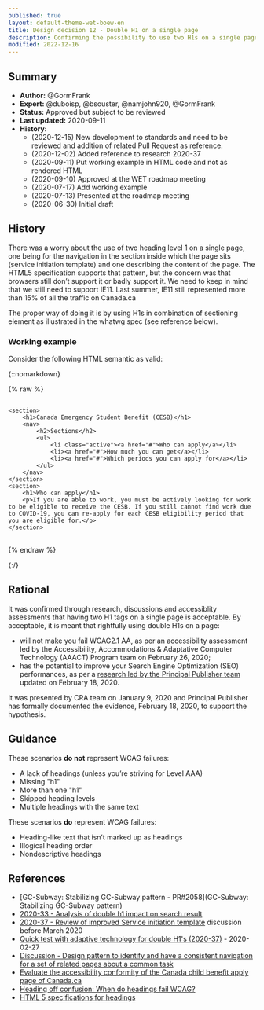 ```yaml
---
published: true
layout: default-theme-wet-boew-en
title: Design decision 12 - Double H1 on a single page
description: Confirming the possibility to use two H1s on a single page and conform to accessibility requirements
modified: 2022-12-16
---
```


## Summary

* **Author:** @GormFrank
* **Expert:** @duboisp, @bsouster, @namjohn920, @GormFrank
* **Status:** Approved but subject to be reviewed
* **Last updated:** 2020-09-11
* **History:**
	* (2020-12-15) New development to standards and need to be reviewed and addition of related Pull Request as reference.
	* (2020-12-02) Added reference to research 2020-37
	* (2020-09-11) Put working example in HTML code and not as rendered HTML
	* (2020-09-10) Approved at the WET roadmap meeting
	* (2020-07-17) Add working example
	* (2020-07-13) Presented at the roadmap meeting
	* (2020-06-30) Initial draft

## History

There was a worry about the use of two heading level 1 on a single page, one being for the navigation in the section inside which the page sits (service initiation template) and one describing the content of the page. The HTML5 specification supports that pattern, but the concern was that browsers still don’t support it or badly support it. We need to keep in mind that we still need to support IE11. Last summer, IE11 still represented more than 15% of all the traffic on Canada.ca

The proper way of doing it is by using H1s in combination of sectioning element as illustrated in the whatwg spec (see reference below).

### Working example

Consider the following HTML semantic as valid:

{::nomarkdown}

{% raw %}
<pre>
<code>
&lt;section&gt;
	&lt;h1&gt;Canada Emergency Student Benefit (CESB)&lt;/h1&gt;
	&lt;nav&gt;
		&lt;h2&gt;Sections&lt;/h2&gt;
		&lt;ul&gt;
			&lt;li class="active"&gt;&lt;a href="#"&gt;Who can apply&lt;/a&gt;&lt;/li&gt;
			&lt;li&gt;&lt;a href="#"&gt;How much you can get&lt;/a&gt;&lt;/li&gt;
			&lt;li&gt;&lt;a href="#"&gt;Which periods you can apply for&lt;/a&gt;&lt;/li&gt;
		&lt;/ul&gt;
	&lt;/nav&gt;
&lt;/section&gt;
&lt;section&gt;
	&lt;h1&gt;Who can apply&lt;/h1&gt;
	&lt;p&gt;If you are able to work, you must be actively looking for work to be eligible to receive the CESB. If you still cannot find work due to COVID-19, you can re-apply for each CESB eligibility period that you are eligible for.&lt;/p&gt;
&lt;/section&gt;
</code>
</pre>

{% endraw %}

{:/}

## Rational

It was confirmed through research, discussions and accessiblity assessments that having two H1 tags on a single page is acceptable. By acceptable, it is meant that rightfully using double H1s on a page:
* will not make you fail WCAG2.1 AA, as per an accessibility assessment led by the Accessibility, Accommodations & Adaptative Computer Technology (AAACT) Program team on February 26, 2020;
* has the potential to improve your Search Engine Optimization (SEO) performances, as per a [research led by the Principal Publisher team](https://wet-boew.github.io/wet-boew-documentation/research/2020-33-double-h1-impact-analysis.html) updated on February 18, 2020.

It was presented by CRA team on January 9, 2020 and Principal Publisher has formally documented the evidence, February 18, 2020, to support the hypothesis.

## Guidance

These scenarios **do not** represent WCAG failures:

* A lack of headings (unless you’re striving for Level AAA)
* Missing "h1"
* More than one "h1"
* Skipped heading levels
* Multiple headings with the same text

These scenarios **do** represent WCAG failures:

* Heading-like text that isn’t marked up as headings
* Illogical heading order
* Nondescriptive headings


## References

* [GC-Subway: Stabilizing GC-Subway pattern - PR#2058](GC-Subway: Stabilizing GC-Subway pattern)
* [2020-33 - Analysis of double h1 impact on search result](https://wet-boew.github.io/wet-boew-documentation/research/2020-33-double-h1-impact-analysis.html)
* [2020-37 - Review of improved Service initiation template](https://wet-boew.github.io/wet-boew-documentation/research/2020-37-research-a11y-sit.html) discussion before March 2020
* [Quick test with adaptive technology for double H1's (2020-37)](https://wet-boew.github.io/wet-boew-documentation/research/2020-37-research-a11y-sit.html#quick-test-with-adaptive-technology-for-double-h1s) - 2020-02-27
* [Discussion - Design pattern to identify and have a consistent navigation for a set of related pages about a common task](https://github.com/wet-boew/GCWeb/issues/1627)
* [Evaluate the accessibility conformity of the Canada child benefit apply page of Canada.ca](https://wet-boew.github.io/wet-boew-documentation/research/research-2020-34-a11y.html)
* [Heading off confusion: When do headings fail WCAG?](https://developer.paciellogroup.com/blog/2020/03/heading-off-confusion-when-do-headings-fail-wcag/)
* [HTML 5 specifications for headings](https://html.spec.whatwg.org/multipage/sections.html#the-h1,-h2,-h3,-h4,-h5,-and-h6-elements)

